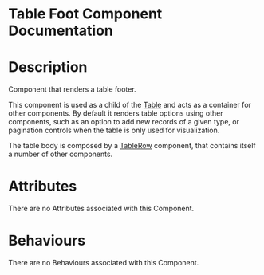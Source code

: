 # Table Foot Component Documentation

# Description

Component that renders a table footer.

This component is used as a child of the [Table](../../Table/) and acts as a container for other components. By default it renders table options using other components, such as an option to add new records of a given type, or pagination controls when the table is only used for visualization.

The table body is composed by a [TableRow](../TableRow/) component, that contains itself a number of other components.

# Attributes

There are no Attributes associated with this Component.

# Behaviours

There are no Behaviours associated with this Component.
